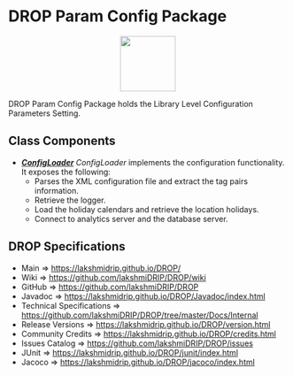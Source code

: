 # DROP Param Config Package

<p align="center"><img src="https://github.com/lakshmiDRIP/DROP/blob/master/DRIP_Logo.gif?raw=true" width="100"></p>

DROP Param Config Package holds the Library Level Configuration Parameters Setting.


## Class Components

 * [***ConfigLoader***](https://github.com/lakshmiDRIP/DROP/tree/master/src/main/java/org/drip/param/config/ConfigLoader.java)
 <i>ConfigLoader</i> implements the configuration functionality. It exposes the following:
 	* Parses the XML configuration file and extract the tag pairs information.
 	* Retrieve the logger.
 	* Load the holiday calendars and retrieve the location holidays.
 	* Connect to analytics server and the database server.


## DROP Specifications

 * Main                     => https://lakshmidrip.github.io/DROP/
 * Wiki                     => https://github.com/lakshmiDRIP/DROP/wiki
 * GitHub                   => https://github.com/lakshmiDRIP/DROP
 * Javadoc                  => https://lakshmidrip.github.io/DROP/Javadoc/index.html
 * Technical Specifications => https://github.com/lakshmiDRIP/DROP/tree/master/Docs/Internal
 * Release Versions         => https://lakshmidrip.github.io/DROP/version.html
 * Community Credits        => https://lakshmidrip.github.io/DROP/credits.html
 * Issues Catalog           => https://github.com/lakshmiDRIP/DROP/issues
 * JUnit                    => https://lakshmidrip.github.io/DROP/junit/index.html
 * Jacoco                   => https://lakshmidrip.github.io/DROP/jacoco/index.html
